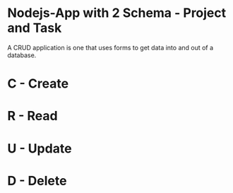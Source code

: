 # Nodejs-App with 2 Schema - Project and Task
A CRUD application is one that uses forms to get data into and out of a database.
   # C - Create
   # R - Read 
   # U - Update
   # D - Delete 
